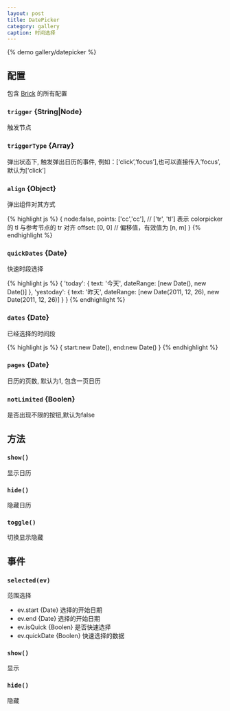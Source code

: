 ```yaml
---
layout: post
title: DatePicker
category: gallery
caption: 时间选择
---
```


{% demo gallery/datepicker %}

## 配置

包含 [Brick](/brix/core/brick) 的所有配置

### `trigger` {String|Node}

触发节点

### `triggerType` {Array}

弹出状态下, 触发弹出日历的事件, 例如：[‘click’,’focus’],也可以直接传入’focus’, 默认为[‘click’]

### `align` {Object}

弹出组件对其方式

{% highlight js %}
 {
 	node:false,
    points: ['cc','cc'], // ['tr', 'tl'] 表示 colorpicker 的 tl 与参考节点的 tr 对齐
    offset: [0, 0]      // 偏移值，有效值为 [n, m]
}
{% endhighlight %}

### `quickDates` {Date}

快速时段选择

{% highlight js %}
{
	'today': {
	    text: '今天',
	    dateRange: [new Date(), new Date()]
	},
	'yestoday': {
	    text: '昨天',
	    dateRange: [new Date(2011, 12, 26), new Date(2011, 12, 26)]
	}
}
{% endhighlight %}

### `dates` {Date}

已经选择的时间段

{% highlight js %}
{
	start:new Date(),
	end:new Date()
}
{% endhighlight %}

### `pages` {Date}

日历的页数, 默认为1, 包含一页日历

### `notLimited` {Boolen}

是否出现不限的按钮,默认为false

## 方法

### `show()`

显示日历

### `hide()`

隐藏日历

### `toggle()`

切换显示隐藏

## 事件

### `selected(ev)`

范围选择

* ev.start {Date} 选择的开始日期
* ev.end {Date} 选择的开始日期
* ev.isQuick {Boolen} 是否快速选择
* ev.quickDate {Boolen} 快速选择的数据

### `show()`

显示

### `hide()`

隐藏
